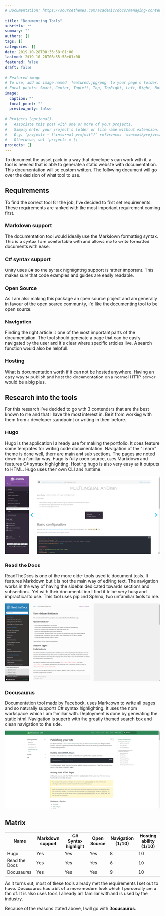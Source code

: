 ```yaml
---
# Documentation: https://sourcethemes.com/academic/docs/managing-content/

title: "Documenting Tools"
subtitle: ""
summary: ""
authors: []
tags: []
categories: []
date: 2019-10-28T08:35:58+01:00
lastmod: 2019-10-28T08:35:58+01:00
featured: false
draft: false

# Featured image
# To use, add an image named `featured.jpg/png` to your page's folder.
# Focal points: Smart, Center, TopLeft, Top, TopRight, Left, Right, BottomLeft, Bottom, BottomRight.
image:
  caption: ""
  focal_point: ""
  preview_only: false

# Projects (optional).
#   Associate this post with one or more of your projects.
#   Simply enter your project's folder or file name without extension.
#   E.g. `projects = ["internal-project"]` references `content/project/deep-learning/index.md`.
#   Otherwise, set `projects = []`.
projects: []
---
```


To document the asset pack in a way that developers can work with it, a tool is
needed that is able to generate a static website with documentation.
This documentation will be custom written.
The following document will go over the decision of what tool to use.

## Requirements

To find the correct tool for the job, I've decided to first set requirements.
These requirements are ranked with the most important requirement coming first.

### Markdown support

The documentation tool would ideally use the Markdown formatting syntax.
This is a syntax I am comfortable with and allows me to write formatted documents with ease.

### C# syntax support

Unity uses C# so the syntax highlighting support is rather important. This makes
sure that code examples and guides are easily readable.

### Open Source

As I am also making this package an open source project and am generally in favour
of the open source community, I'd like the documenting tool to be open source.

### Navigation

Finding the right article is one of the most important parts of the documentation.
The tool should generate a page that can be easily navigated by the user and it's
clear where specific articles live. A search function would also be helpfull.

### Hosting

What is documentation worth if it can not be hosted anywhere. Having an easy way
to publish and host the documentation on a normal HTTP server would be a big plus.

## Research into the tools

For this research I've decided to go with 3 contenders that are the best known to
me and that I have the most interest in. Be it from working with them from a developer
standpoint or writing in them before.

### Hugo

Hugo is the application I already use for making the portfolio.
It does feature some templates for writing code documentation.
Navigation of the "Learn" theme is done well, there are main and sub sections.
The pages are noted down in a familiar way.
Hugo is fully open source, uses Markdown and features C# syntax highlighting.
Hosting hugo is also very easy as it outputs to HTML.
Hugo uses their own CLI and runtime.

![Hugo example](attachments/hugo.png)

### Read the Docs

ReadTheDocs is one of the more older tools used to document tools.
It features Markdown but it is not the main way of editing text.
The navigation works in the way of having the sidebar dedicated towards sections
and subsections. Yet with their documentation I find it to be
very busy and impractical to use. This tool uses pip and Sphinx, two unfamiliar tools to me.

![Read the docs](attachments/readthedocs.png)

### Docusaurus

Documentation tool made by Facebook, uses Markdown to write all pages and
so naturally supports C# syntax highlighting.
It uses the npm workspace, which I am familiar with.
Deployment is done by generating the static html.
Navigation is superb with the greatly themed search box and clean navigation to the side.

![Docusaurus](attachments/docusaurus.png)

## Matrix

| Name          | Markdown support | C# Syntax highlight | Open Source | Navigation (1/10) | Hosting ability (1/10) |
|---------------|------------------|---------------------|-------------|-------------------|------------------------|
| Hugo          | Yes              | Yes                 | Yes         | 8                 | 10                     |
| Read the Docs | Yes              | Yes                 | Yes         | 8                 | 10                     |
| Docusaurus    | Yes              | Yes                 | Yes         | 9                 | 10                     |

As it turns out, most of these tools already met the requirements I set out to have.
Docusaurus has a bit of a more modern look which I personally am a fan of.
It is also uses tools I already am familiar with and is used by the industry.

Because of the reasons stated above, I will go with **Docusaurus**.
